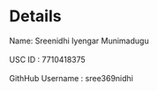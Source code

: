 
 # Details
 Name: Sreenidhi Iyengar Munimadugu <br> <br>
 USC ID : 7710418375 <br> <br>
 GithHub Username : sree369nidhi 

